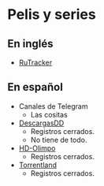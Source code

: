 # Pelis y series
## En inglés
- [RuTracker](https://rutracker.org)
## En español
- Canales de Telegram
    - Las cositas
- [DescargasDD](https://descargasdd.org/)
    - Registros cerrados.
    - No tiene de todo.
- [HD-Olimpo](https://hd-olimpo.club)
    - Registros cerrados.
- [Torrentland](https://torrentland.li/)
    - Registros cerrados.

